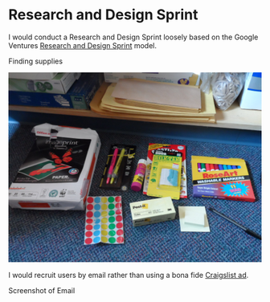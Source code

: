 # Research and Design Sprint

I would conduct a Research and Design Sprint loosely based on the Google Ventures [Research and Design Sprint](http://www.gv.com/sprint) model. 

Finding supplies

![](design-sprint/supply-cabinet.jpg)

I would recruit users by email rather than using a bona fide [Craigslist ad](http://www.gv.com/wp-content/uploads/2014/07/Google-Ventures-Research-Sprint-Sample-Craigslist-ad.png). 

Screenshot of Email







